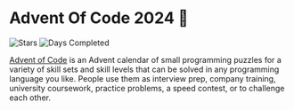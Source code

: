 # Advent Of Code 2024 🎄

![Stars](https://img.shields.io/badge/stars%20⭐-12-green)
![Days Completed](https://img.shields.io/badge/days%20completed-6-green)

[Advent of Code](https://adventofcode.com) is an Advent calendar of small programming puzzles for a variety of skill sets and skill levels that can be solved in any programming language you like. People use them as interview prep, company training, university coursework, practice problems, a speed contest, or to challenge each other.

